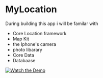 # MyLocation

During building this app i will be familar with 
- Core Location framework
- Map Kit
- the Iphone's camera
- photo libarary
- Core Data
- Databaase 

[![Watch the Demo](thumbnail.png)](https://youtu.be/86R9bp1rzPQ)

